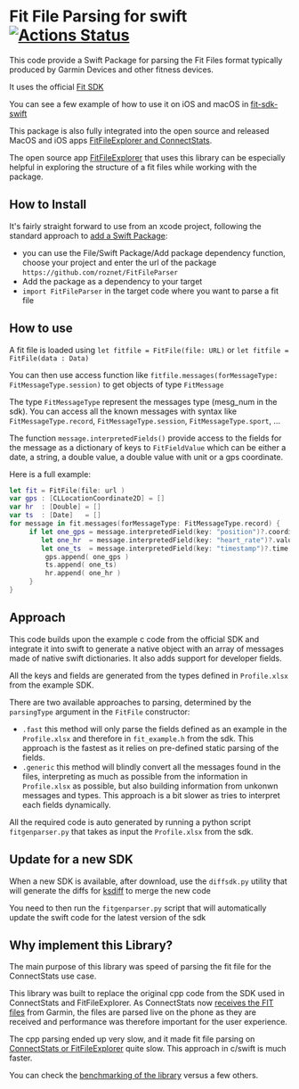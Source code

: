 # Fit File Parsing for swift [![Actions Status](https://github.com/roznet/FitFileParser/workflows/CI/badge.svg)](https://github.com/roznet/FitFileParser/actions)

This code provide a Swift Package for parsing the Fit Files format typically produced by Garmin Devices and other fitness devices.

It uses the official [Fit SDK](https://developer.garmin.com/fit)

You can see a few example of how to use it on iOS and macOS in [fit-sdk-swift](https://github.com/roznet/fit-sdk-swift)

This package is also fully integrated into the open source and released MacOS and iOS apps [FitFileExplorer and ConnectStats](https://github.com/roznet/connectstats).

The open source app [FitFileExplorer](https://itunes.apple.com/us/app/fit-file-explorer/id1244431640?ls=1&mt=12) that uses this library can be especially helpful in exploring the structure of a fit files while working with the package.

## How to Install

It's fairly straight forward to use from an xcode project, following the standard approach to [add a Swift Package](https://developer.apple.com/documentation/xcode/adding_package_dependencies_to_your_app):

- you can use the File/Swift Package/Add package dependency function, choose your project and enter the url of the package `https://github.com/roznet/FitFileParser`
- Add the package as a dependency to your target
- `import FitFileParser` in the target code where you want to parse a fit file

## How to use

A fit file is loaded using `let fitfile = FitFile(file: URL)` or `let fitfile = FitFile(data : Data)`

You can then use access function like `fitfile.messages(forMessageType: FitMessageType.session)` to get objects of type `FitMessage`

The type `FitMessageType` represent the messages type (mesg_num in the sdk). You can access all the known messages with syntax like `FitMessageType.record`, `FitMessageType.session`, `FitMessageType.sport`, ...

The function `message.interpretedFields()` provide access to the fields for the message as a dictionary of keys to `FitFieldValue` which can be either a date, a string, a double value, a double value with unit or a gps coordinate.

Here is a full example:

```swift
let fit = FitFile(file: url )
var gps : [CLLocationCoordinate2D] = []
var hr  : [Double] = []
var ts  : [Date]   = []
for message in fit.messages(forMessageType: FitMessageType.record) {
     if let one_gps = message.interpretedField(key: "position")?.coordinate,
        let one_hr  = message.interpretedField(key: "heart_rate")?.valueUnit?.value,
        let one_ts  = message.interpretedField(key: "timestamp")?.time {
         gps.append( one_gps )
         ts.append( one_ts)
         hr.append( one_hr )
     }
}
```

## Approach

This code builds upon the example c code from the official SDK and integrate it into swift to generate a native object with an array of messages made of native swift dictionaries. It also adds support for developer fields.

All the keys and fields are generated from the types defined in `Profile.xlsx` from the example SDK. 

There are two available approaches to parsing, determined by the `parsingType` argument in the `FitFile` constructor:

- `.fast` this method will only parse the fields defined as an example in the `Profile.xlsx` and therefore in `fit_example.h` from the sdk. This approach is the fastest as it relies on pre-defined static parsing of the fields.
- `.generic` this method will blindly convert all the messages found in the files, interpreting as much as possible from the information in `Profile.xlsx` as possible, but also building information from unkonwn messages and types. This approach is a bit slower as tries to interpret each fields dynamically.

All the required code is auto generated by running a python script `fitgenparser.py` that takes as input the `Profile.xlsx` from the sdk.

## Update for a new SDK

When a new SDK is available, after download, use the `diffsdk.py` utility that will generate the diffs for [ksdiff](https://kaleidoscope.app) to merge the new code

You need to then run the `fitgenparser.py` script that will automatically update the swift code for the latest version of the sdk

## Why implement this Library?

The main purpose of this library was speed of parsing the fit file for the ConnectStats use case.

This library was built to replace the original cpp code from the SDK used in ConnectStats and FitFileExplorer. As ConnectStats now [receives the FIT files](https://github.com/roznet/connectstats_server) from Garmin, the files are parsed live on the phone as they are received and performance was therefore important for the user experience. 

The cpp parsing ended up very slow, and it made fit file parsing on [ConnectStats or FitFileExplorer](https://github.com/roznet/connecstats) quite slow. This approach in c/swift is much faster.

You can check the [benchmarking of the library](https://github.com/roznet/fit-benchmarks) versus a few others.
